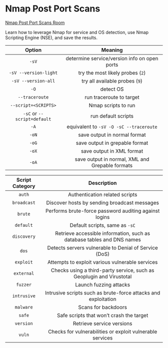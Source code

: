 # Nmap Post Port Scans

[Nmap Post Port Scans Room](https://tryhackme.com/room/nmap04)

Learn how to leverage Nmap for service and OS detection, use Nmap Scripting Engine (NSE), and save the results.

| Option | Meaning |
| :----: | :----: |
| `-sV` | determine service/version info on open ports |
| `-sV --version-light` | try the most likely probes (`2`) |
| `-sV --version-all` | try all available probes (`9`) |
| `-O` | detect OS |
| `--traceroute` | run traceroute to target |
| `--script=<SCRIPTS>` | Nmap scripts to run |
| `-sC` or `--script=default` | run default scripts |
| `-A` | equivalent to `-sV -O -sC --traceroute` |
| `-oN` | save output in normal format |
| `-oG` | save output in grepable format |
| `-oX` | save output in XML format |
| `-oA` | save output in normal, XML and Grepable formats |

| Script Category | Description |
| :----: | :----: |
| `auth` | Authentication related scripts |
| `broadcast` | Discover hosts by sending broadcast messages |
| `brute` | Performs brute-force password auditing against logins |
| `default` | Default scripts, same as `-sC` |
| `discovery` | Retrieve accessible information, such as database tables and DNS names |
| `dos` | Detects servers vulnerable to Denial of Service (DoS) |
| `exploit` | Attempts to exploit various vulnerable services |
| `external` | Checks using a third-party service, such as Geoplugin and Virustotal |
| `fuzzer` | Launch fuzzing attacks |
| `intrusive` | Intrusive scripts such as brute-force attacks and exploitation |
| `malware` | Scans for backdoors |
| `safe` | Safe scripts that won’t crash the target |
| `version` | Retrieve service versions |
| `vuln` | Checks for vulnerabilities or exploit vulnerable services |
